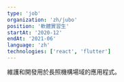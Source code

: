 ```yaml
---
type: 'job'
organization: 'zh/jubo'
position: '軟體實習生'
startAt: '2020-12'
endAt: '2021-06'
language: 'zh'
technologies: ['react', 'flutter']
---
```


維護和開發用於長照機構場域的應用程式。
